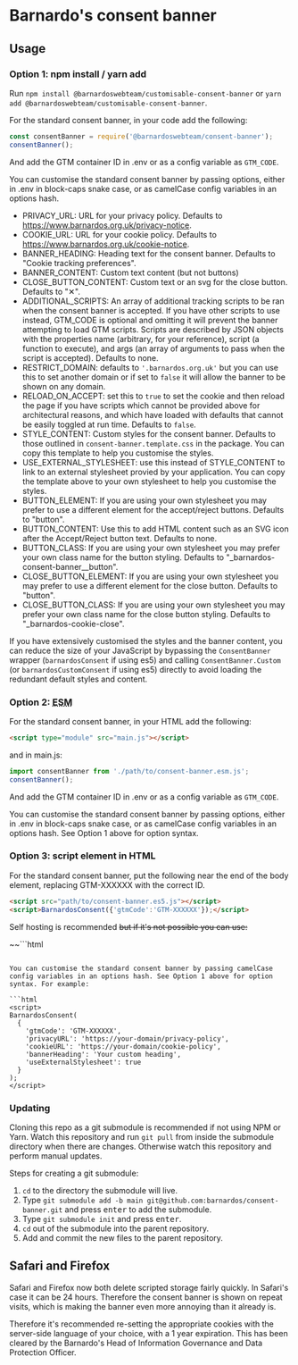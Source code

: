 # Barnardo's consent banner

## Usage

### Option 1: npm install / yarn add

Run `npm install @barnardoswebteam/customisable-consent-banner` or `yarn add @barnardoswebteam/customisable-consent-banner`.

For the standard consent banner, in your code add the following:

```js
const consentBanner = require('@barnardoswebteam/consent-banner');
consentBanner();
```

And add the GTM container ID in .env or as a config variable as `GTM_CODE`.

You can customise the standard consent banner by passing options, either in .env in block-caps snake case, or as camelCase config variables in an options hash.

- PRIVACY_URL: URL for your privacy policy. Defaults to https://www.barnardos.org.uk/privacy-notice.
- COOKIE_URL: URL for your cookie policy. Defaults to https://www.barnardos.org.uk/cookie-notice.
- BANNER_HEADING: Heading text for the consent banner. Defaults to "Cookie tracking preferences".
- BANNER_CONTENT: Custom text content (but not buttons)
- CLOSE_BUTTON_CONTENT: Custom text or an svg for the close button. Defaults to "&#x2715;".
- ADDITIONAL_SCRIPTS: An array of additional tracking scripts to be ran when the consent banner is accepted. If you have other scripts to use instead, GTM_CODE is optional and omitting it will prevent the banner attempting to load GTM scripts. Scripts are described by JSON objects with the properties name (arbitrary, for your reference), script (a function to execute), and args (an array of arguments to pass when the script is accepted). Defaults to none.
- RESTRICT_DOMAIN: defaults to ```'.barnardos.org.uk'``` but you can use this to set another domain or if set to ```false``` it will allow the banner to be shown on any domain.
- RELOAD_ON_ACCEPT: set this to ```true``` to set the cookie and then reload the page if you have scripts which cannot be provided above for architectural reasons, and which have loaded with defaults that cannot be easily toggled at run time. Defaults to ```false```.
- STYLE_CONTENT: Custom styles for the consent banner. Defaults to those outlined in ```consent-banner.template.css``` in the package. You can copy this template to help you customise the styles.
- USE_EXTERNAL_STYLESHEET: use this instead of STYLE_CONTENT to link to an external stylesheet provied by your application. You can copy the template above to your own stylesheet to help you customise the styles.
- BUTTON_ELEMENT: If you are using your own stylesheet you may prefer to use a different element for the accept/reject buttons. Defaults to "button".
- BUTTON_CONTENT: Use this to add HTML content such as an SVG icon after the Accept/Reject button text. Defaults to none.
- BUTTON_CLASS: If you are using your own stylesheet you may prefer your own class name for the button styling. Defaults to "_barnardos-consent-banner__button".
- CLOSE_BUTTON_ELEMENT: If you are using your own stylesheet you may prefer to use a different element for the close button. Defaults to "button".
- CLOSE_BUTTON_CLASS: If you are using your own stylesheet you may prefer your own class name for the close button styling. Defaults to "_barnardos-cookie-close".

If you have extensively customised the styles and the banner content, you can reduce the size of your JavaScript by bypassing the ```ConsentBanner``` wrapper (```barnardosConsent``` if using es5) and calling ```ConsentBanner.Custom``` (or ```barnardosCustomConsent``` if using es5) directly to avoid loading the redundant default styles and content.

### Option 2: <abbr title="ECMAScript Module">ESM</a>

For the standard consent banner, in your HTML add the following:

```html
<script type="module" src="main.js"></script>
```
and in main.js:

```js
import consentBanner from './path/to/consent-banner.esm.js';
consentBanner();
```

And add the GTM container ID in .env or as a config variable as `GTM_CODE`.

You can customise the standard consent banner by passing options, either in .env in block-caps snake case, or as camelCase config variables in an options hash. See Option 1 above for option syntax.

### Option 3: script element in HTML

For the standard consent banner, put the following near the end of the body element, replacing GTM-XXXXXX with the correct ID.

```html
<script src="path/to/consent-banner.es5.js"></script>
<script>BarnardosConsent({'gtmCode':'GTM-XXXXXX'});</script>
```

Self hosting is recommended ~~but if it's not possible you can use:~~

~~```html
<script src="https://unpkg.com/@barnardoswebteam/consent-banner@latest/consent-banner.es5.js"></script>
<script>BarnardosConsent({'gtmCode':'GTM-XXXXXX'});</script>
```~~

You can customise the standard consent banner by passing camelCase config variables in an options hash. See Option 1 above for option syntax. For example:

```html
<script>
BarnardosConsent(
  {
    'gtmCode': 'GTM-XXXXXX',
    'privacyURL': 'https://your-domain/privacy-policy',
    'cookieURL': 'https://your-domain/cookie-policy',
    'bannerHeading': 'Your custom heading',
    'useExternalStylesheet': true
  }
);
</script>
```

### Updating

Cloning this repo as a git submodule is recommended if not using NPM or Yarn. Watch this repository and run `git pull` from inside the submodule directory when there are changes. Otherwise watch this repository and perform manual updates.

Steps for creating a git submodule:

1. `cd` to the directory the submodule will live.
2. Type `git submodule add -b main git@github.com:barnardos/consent-banner.git` and press <kbd>enter</kbd> to add the submodule.
3. Type `git submodule init` and press <kbd>enter</kbd>.
4. `cd` out of the submodule into the parent repository.
5. Add and commit the new files to the parent repository.

## Safari and Firefox

Safari and Firefox now both delete scripted storage fairly quickly. In Safari's case it can be 24 hours. Therefore the consent banner is shown on repeat visits, which is making the banner even more annoying than it already is.

Therefore it's recommended re-setting the appropriate cookies with the server-side language of your choice, with a 1 year expiration. This has been cleared by the Barnardo's Head of Information Governance and Data Protection Officer.
